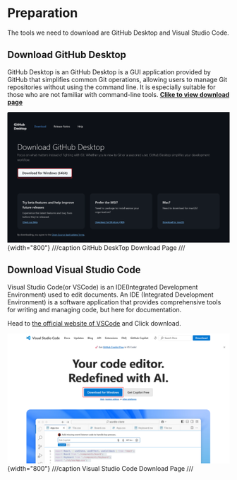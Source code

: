 # Preparation

The tools we need to download are GitHub Desktop and Visual Studio Code.

## **Download GitHub Desktop**

GitHub Desktop is an GitHub Desktop is a GUI application provided by GitHub that simplifies common Git operations, allowing users to manage Git repositories without using the command line. It is especially suitable for those who are not familiar with command-line tools. [**Clike to view download page**](https://desktop.github.com/download/)

![github-desktop-download](assets/github-desktop-download.png){width="800"}
///caption
GitHub DeskTop Download Page
///

## Download Visual Studio Code

Visual Studio Code(or VSCode) is an IDE(Integrated Development Environment) used to edit documents. An IDE (Integrated Development Environment) is a software application that provides comprehensive tools for writing and managing code, but here for documentation.

Head to [the official website of VSCode](https://code.visualstudio.com/) and Click download.

![vscode-download](download-vscode.png){width="800"}
///caption
Visual Studio Code Download Page
///
